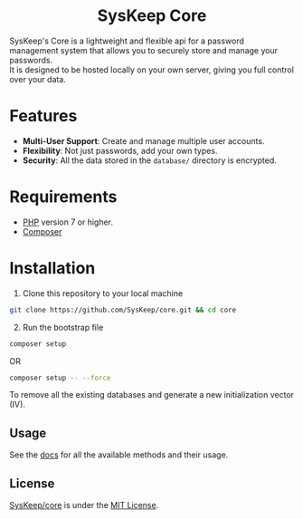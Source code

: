 <h1 align="center">SysKeep Core</h1>

SysKeep's Core is a lightweight and flexible api for a password management system that allows you to securely store and manage your passwords.<br>
It is designed to be hosted locally on your own server, giving you full control over your data.


# Features
* **Multi-User Support**: Create and manage multiple user accounts.
* **Flexibility**: Not just passwords, add your own types.
* **Security**: All the data stored in the `database/` directory is encrypted.


# Requirements

* [PHP](https://www.php.net/downloads) version 7 or higher.
* [Composer](https://getcomposer.org/download/)


# Installation

1. Clone this repository to your local machine
```bash
git clone https://github.com/SysKeep/core.git && cd core
```

2. Run the bootstrap file
```bash
composer setup
```
OR
```bash
composer setup -- --force
```
To remove all the existing databases and generate a new initialization vector (IV).



## Usage
See the [docs](https://github.com/SysKeep/core/tree/main/doc) for all the available methods and their usage.


## License
[SysKeep/core](https://github.com/SysKeep/core/) is under the [MIT License](https://github.com/SysKeep/core/blob/main/LICENSE).